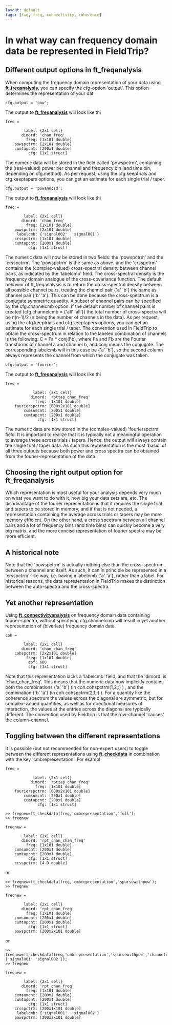 ```yaml
---
layout: default
tags: [faq, freq, connectivity, coherence]
---
```


# In what way can frequency domain data be represented in FieldTrip?

## Different output options in ft_freqanalysis

When computing the frequency domain representation of your data using **[ft_freqanalysis](/reference/ft_freqanalysis)**, you can specify the cfg-option 'output'. This option determines the representation of your dat

	
	cfg.output = 'pow';

The output to **[ft_freqanalysis](/reference/ft_freqanalysis)** will look like thi

	
	freq = 
	
	        label: {2x1 cell}
	       dimord: 'chan_freq'
	         freq: [1x101 double]
	    powspctrm: [2x101 double]
	    cumtapcnt: [200x1 double]
	          cfg: [1x1 struct]

The numeric data will be stored in the field called 'powspctrm', containing the (real-valued) power per channel and frequency bin (and time bin, depending on cfg.method). As per request, using the cfg.keeptrials and cfg.keeptapers options, you can get an estimate for each single trial / taper. 

	
	cfg.output = 'powandcsd';

The output to **[ft_freqanalysis](/reference/ft_freqanalysis)** will look like thi

	
	freq = 
	
	        label: {2x1 cell}
	       dimord: 'chan_freq'
	         freq: [1x101 double]
	    powspctrm: [2x101 double]
	     labelcmb: {'signal002'  'signal001'}
	    crsspctrm: [1x101 double]
	    cumtapcnt: [200x1 double]
	          cfg: [1x1 struct]

The numeric data will now be stored in two fields: the 'powspctrm' and the 'crsspctrm'. The 'powspctrm' is the same as above, and the 'crsspctrm' contains the (complex-valued) cross-spectral density between channel pairs, as indicated by the 'labelcmb' field. The cross-spectral density is the frequency domain analogue of the cross-covariance function. The default behavior of ft_freqanalysis is to return the cross-spectral density between all possible channel pairs, treating the channel pair {'a' 'b'} the same as channel pair {'b' 'a'}. This can be done because the cross-spectrum is a conjugate symmetric quantity. A subset of channel pairs can be specified by the cfg.channelcmb option. If the default number of channel pairs is created (cfg.channelcmb = {'all' 'all'}) the total number of cross-spectra will be n(n-1)/2 (n being the number of channels in the data). As per request, using the cfg.keeptrials and cfg.keeptapers options, you can get an estimate for each single trial / taper. The convention used in FieldTrip to obtain the cross-spectrum in relation to the labeled combination of channels is the following: C = Fa * conj(Fb), where Fa and Fb are the Fourier transforms of channel a and channel b, and conj means the conjugate. The corresponding labelcmb will in this case be {'a' 'b'}, so the second column always represents the channel from which the conjugate was taken.

	
	cfg.output = 'fourier';

The output to **[ft_freqanalysis](/reference/ft_freqanalysis)** will look like thi

	
	freq = 
	
	            label: {2x1 cell}
	           dimord: 'rpttap_chan_freq'
	             freq: [1x101 double]
	    fourierspctrm: [600x2x101 double]
	        cumsumcnt: [200x1 double]
	        cumtapcnt: [200x1 double]
	              cfg: [1x1 struct]

The numeric data are now stored in the (complex-valued) 'fourierspctrm' field. It is important to realize that it is typically not a meaningful operation to average these across trials / tapers. Hence, the output will always contain the single trial / taper data. As such this representation is the most 'basic' of all three outputs because both power and cross spectra can be obtained from the fourier-representation of the data. 

## Choosing the right output option for ft_freqanalysis

Which representation is most useful for your analysis depends very much on what you want to do with it, how big your data sets are, etc. The disadvantage of the fourier representation is that it requires the single trial and tapers to be stored in memory, and if that is not needed, a representation containing the average across trials or tapers may be more memory efficient. On the other hand, a cross spectrum between all channel pairs and a lot of frequency bins (and time bins) can quickly become a very big matrix, and the more concise representation of fourier spectra may be more efficient. 

## A historical note

Note that the 'powspctrm' is actually nothing else than the cross-spectrum between a channel and itself. As such, it can in principle be represented in a 'crsspctrm'-like way, i.e. having a labelcmb {'a' 'a'}, rather than a label. For historical reasons, the data representation in FieldTrip makes the distinction between the auto-spectra and the cross-spectra.

## Yet another representation

Using **[ft_connectivityanalysis](/reference/ft_connectivityanalysis)** on frequency domain data containing fourier-spectra, without specifying cfg.channelcmb will result in yet another representation of (bivariate) frequency domain data.

	
	coh = 
	
	        label: {2x1 cell}
	       dimord: 'chan_chan_freq'
	    cohspctrm: [2x2x101 double]
	         freq: [1x101 double]
	          dof: 600
	          cfg: [1x1 struct]

Note that this representation lacks a 'labelcmb' field, and that the 'dimord' is 'chan_chan_freq'. This means that the numeric data now implicitly contains both the combinations {'a' 'b'} (in coh.cohspctrm(1,2,:) ) , and the combination {'b' 'a'} (in coh.cohspctrm(2,1,:) ). For a quantity like the coherence spectrum the values across the diagonal are symmetric, but for complex-valued quantities, as well as for directional measures of interaction, the values at the entries across the diagonal are typically different. The convention used by Fieldtrip is that the row-channel 'causes' the column-channel.

## Toggling between the different representations

It is possible (but not recommended for non-expert users) to toggle between the different representations using **[ft_checkdata](/reference/ft_checkdata)** in combination with the key 'cmbrepresentation'. For exampl

	
	freq = 
	
	            label: {2x1 cell}
	           dimord: 'rpttap_chan_freq'
	             freq: [1x101 double]
	    fourierspctrm: [600x2x101 double]
	        cumsumcnt: [200x1 double]
	        cumtapcnt: [200x1 double]
	              cfg: [1x1 struct]
	
	>> freqnew=ft_checkdata(freq,'cmbrepresentation','full');
	>> freqnew
	
	freqnew = 
	
	        label: {2x1 cell}
	       dimord: 'rpt_chan_chan_freq'
	         freq: [1x101 double]
	    cumsumcnt: [200x1 double]
	    cumtapcnt: [200x1 double]
	          cfg: [1x1 struct]
	    crsspctrm: [4-D double]

or

	
	>> freqnew=ft_checkdata(freq,'cmbrepresentation','sparsewithpow');
	>> freqnew
	
	freqnew = 
	
	        label: {2x1 cell}
	       dimord: 'rpt_chan_freq'
	         freq: [1x101 double]
	    cumsumcnt: [200x1 double]
	    cumtapcnt: [200x1 double]
	          cfg: [1x1 struct]
	    powspctrm: [200x2x101 double]

or

	
	>> freqnew=ft_checkdata(freq,'cmbrepresentation','sparsewithpow','channelcmb',{'signal001' 'signal002'});
	>> freqnew
	
	freqnew = 
	
	        label: {2x1 cell}
	       dimord: 'rpt_chan_freq'
	         freq: [1x101 double]
	    cumsumcnt: [200x1 double]
	    cumtapcnt: [200x1 double]
	          cfg: [1x1 struct]
	    crsspctrm: [200x1x101 double]
	     labelcmb: {'signal001'  'signal002'}
	    powspctrm: [200x2x101 double]

